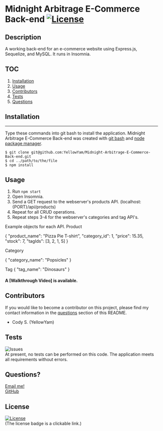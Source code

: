 # Midnight Arbitrage E-Commerce Back-end [![License](https://img.shields.io/badge/License-MIT-yellow.svg)](https://opensource.org/licenses/MIT)
  
  ## Description
  A working back-end for an e-commerce website using Express.js, Sequelize, and MySQL. It runs in Insomnia.

  ## TOC
  1. [Installation](#installation)   
  2. [Usage](#usage)                 
  3. [Contributors](#contributors)
  4. [Tests](#tests)
  5. [Questions](#questions)

  ## Installation
  ***
  Type these commands into git bash to install the application. Midnight Arbitrage E-Commerce Back-end was created with
  [git bash](https://git-scm.com/) and [node package manager](https://nodejs.org/en/).

  ```
  $ git clone git@github.com:YellowYam/Midnight-Arbitrage-E-Commerce-Back-end.git
  $ cd ../path/to/the/file
  $ npm install
  ``` 

  ## Usage
   1. Run <code>npm start</code>
2. Open Insomnia.
3. Send a GET request to the webserver's products API. (localhost:{PORT}/api/products)
4. Repeat for all CRUD operations. 
5. Repeat steps 3-4 for the webserver's categories and tag API's. 

Example objects for each API.
Product

{
      "product_name": "Pizza Pie T-shirt",
      "category_id": 1, 
      "price": 15.35,
      "stock": 7,
      "tagIds": [3, 2, 1, 5]
}

Category

{
	"category_name": "Popsicles"
}

Tag
{
	"tag_name": "Dinosaurs"
}

#### A [Walkthrough Video] is available.

  ## Contributors
  If you would like to become a contributor on this project, please find my contact information in the [questions](#questions)
  section of this README.

  * Cody S. (YellowYam)

  ## Tests
  ![Issues](https://img.shields.io/github/issues/YellowYam/Midnight-Arbitrage-E-Commerce-Back-end?style=plastic)<br>
  At present, no tests can be performed on this code. The application meets all requirements without errors.

  ## Questions?
  <a href = "mailto:cody.scoles@gmail.com"> Email me! </a> <br>
  <a href = "https://www.github.com/YellowYam"> GitHub </a>

  ## License 

  [![License](https://img.shields.io/badge/License-MIT-yellow.svg)](https://opensource.org/licenses/MIT)<br>
  (The license badge is a clickable link.)

